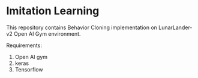 # Imitation Learning

This repository contains Behavior Cloning implementation on LunarLander-v2 Open AI Gym environment.

Requirements:

1. Open AI gym
2. keras
3. Tensorflow
